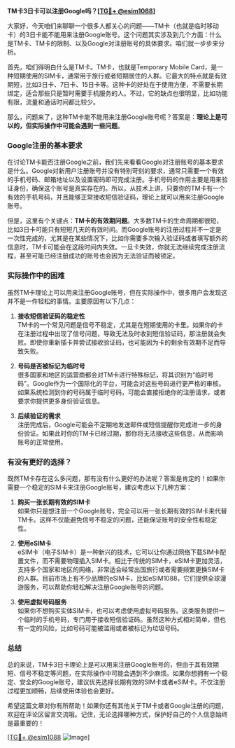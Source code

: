 **TM卡3日卡可以注册Google吗？[[TG💪+ @esim1088](https://t.me/s/esim1088)]**

大家好，今天咱们来聊聊一个很多人都关心的问题——TM卡（也就是临时移动卡）的3日卡能不能用来注册Google账号。这个问题其实涉及到几个方面：什么是TM卡、TM卡的限制、以及Google对注册账号的具体要求。咱们就一步步来分析。

首先，咱们得明白什么是TM卡。TM卡，也就是Temporary Mobile Card，是一种短期使用的SIM卡，通常用于旅行或者短期居住的人群。它最大的特点就是有效期短，比如3日卡、7日卡、15日卡等。这种卡的好处在于使用方便，不需要长期绑定，适合那些只是暂时需要手机服务的人。不过，它的缺点也很明显，比如功能有限，流量和通话时间都比较少。

那么，问题来了，这种TM卡能不能用来注册Google账号呢？答案是：**理论上是可以的，但实际操作中可能会遇到一些问题**。

### Google注册的基本要求

在讨论TM卡能否注册Google之前，我们先来看看Google对注册账号的基本要求是什么。Google对新用户注册账号并没有特别苛刻的要求，通常只需要一个有效的手机号码、邮箱地址以及设置密码即可完成注册。手机号码的作用主要是用来验证身份，确保这个账号是真实存在的。所以，从技术上讲，只要你的TM卡有一个有效的手机号码，并且能够正常接收短信验证码，理论上就可以用来注册Google账号。

但是，这里有个关键点：**TM卡的有效期问题**。大多数TM卡的生命周期都很短，比如3日卡可能只有短短几天的有效时间。而Google账号的注册过程并不一定是一次性完成的，尤其是在某些情况下，比如你需要多次输入验证码或者填写额外的信息时，TM卡可能会在这段时间内失效。一旦卡失效，你就无法继续完成注册流程，甚至可能已经注册成功的账号也会因为无法验证而被锁定。

### 实际操作中的困难

虽然TM卡理论上可以用来注册Google账号，但在实际操作中，很多用户会发现这并不是一件轻松的事情。主要原因有以下几点：

1. **接收短信验证码的稳定性**  
   TM卡的一个常见问题是信号不稳定，尤其是在短期使用的卡里。如果你的卡在注册过程中出现了信号问题，导致无法及时收到短信验证码，那注册就会失败。即使你重新插卡并尝试接收验证码，也可能因为卡的剩余有效期不足而导致失败。

2. **号码是否被标记为临时号**  
   很多国家和地区的运营商都会对TM卡进行特殊标记，将其识别为“临时号码”。Google作为一个国际化的平台，可能会对这些号码进行更严格的审核。如果系统检测到你的号码属于临时号码，可能会直接拒绝你的注册请求，或者要求你提供更多身份验证信息。

3. **后续验证的需求**  
   注册完成后，Google可能会不定期地发送邮件或短信提醒你完成进一步的身份验证。如果此时你的TM卡已经过期，那你将无法接收这些信息，从而影响账号的正常使用。

### 有没有更好的选择？

既然TM卡存在这么多问题，那有没有什么更好的办法呢？答案是肯定的！如果你需要一个稳定的SIM卡来注册Google账号，建议考虑以下几种方案：

1. **购买一张长期有效的SIM卡**  
   如果你只是想注册一个Google账号，完全可以用一张长期有效的SIM卡来代替TM卡。这样不仅能避免信号不稳定的问题，还能保证账号的安全性和稳定性。

2. **使用eSIM卡**  
   eSIM卡（电子SIM卡）是一种新兴的技术，它可以让你通过网络下载SIM卡配置文件，而不需要物理插入SIM卡。相比于传统的SIM卡，eSIM卡更加灵活，支持多个国家和地区的网络，非常适合经常出国旅行或者需要频繁更换SIM卡的人群。目前市场上有不少品牌的eSIM卡，比如eSIM1088，它们提供全球漫游服务，可以帮助你轻松解决注册Google账号的问题。

3. **使用虚拟号码服务**  
   如果你不想购买实体SIM卡，也可以考虑使用虚拟号码服务。这类服务提供一个临时的手机号码，专门用于接收短信验证码。虽然这种方式相对简单，但也有一定的风险，比如号码可能被滥用或者被标记为垃圾号码。

### 总结

总的来说，TM卡3日卡理论上是可以用来注册Google账号的，但由于其有效期短、信号不稳定等问题，在实际操作中可能会遇到不少麻烦。如果你想拥有一个稳定、安全的Google账号，建议优先选择长期有效的SIM卡或者eSIM卡。不仅注册过程更加顺畅，后续使用体验也会更好。

希望这篇文章对你有所帮助！如果你还有其他关于TM卡或者Google注册的问题，欢迎在评论区留言交流哦。记住，无论选择哪种方式，保护好自己的个人信息始终是最重要的！

[[TG💪+ @esim1088](https://t.me/s/esim1088) ![Image](https://i.postimg.cc/4NQfJmqS/Snipaste-2025-05-13-00-14-12.png)]
